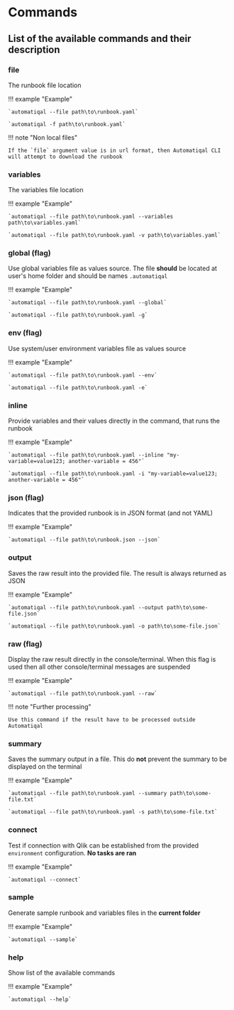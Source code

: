 # Commands

## List of the available commands and their description

### file

The runbook file location

!!! example "Example"

    `automatiqal --file path\to\runbook.yaml`

    `automatiqal -f path\to\runbook.yaml`

!!! note "Non local files"

    If the `file` argument value is in url format, then Automatiqal CLI will attempt to download the runbook

### variables

The variables file location

!!! example "Example"

    `automatiqal --file path\to\runbook.yaml --variables path\to\variables.yaml`

    `automatiqal --file path\to\runbook.yaml -v path\to\variables.yaml`

### global (flag)

Use global variables file as values source. The file **should** be located at user's home folder and should be names `.automatiqal`

!!! example "Example"

    `automatiqal --file path\to\runbook.yaml --global`

    `automatiqal --file path\to\runbook.yaml -g`

### env (flag)

Use system/user environment variables file as values source

!!! example "Example"

    `automatiqal --file path\to\runbook.yaml --env`

    `automatiqal --file path\to\runbook.yaml -e`

### inline

Provide variables and their values directly in the command, that runs the runbook

!!! example "Example"

    `automatiqal --file path\to\runbook.yaml --inline "my-variable=value123; another-variable = 456"`

    `automatiqal --file path\to\runbook.yaml -i "my-variable=value123; another-variable = 456"`

### json (flag)

Indicates that the provided runbook is in JSON format (and not YAML)

!!! example "Example"

    `automatiqal --file path\to\runbook.json --json`

### output

Saves the raw result into the provided file. The result is always returned as JSON

!!! example "Example"

    `automatiqal --file path\to\runbook.yaml --output path\to\some-file.json`

    `automatiqal --file path\to\runbook.yaml -o path\to\some-file.json`

### raw (flag)

Display the raw result directly in the console/terminal. When this flag is used then all other console/terminal messages are suspended

!!! example "Example"

    `automatiqal --file path\to\runbook.yaml --raw`

!!! note "Further processing"

    Use this command if the result have to be processed outside Automatiqal

### summary

Saves the summary output in a file. This do **not** prevent the summary to be displayed on the terminal

!!! example "Example"

    `automatiqal --file path\to\runbook.yaml --summary path\to\some-file.txt`

    `automatiqal --file path\to\runbook.yaml -s path\to\some-file.txt`

### connect

Test if connection with Qlik can be established from the provided `environment` configuration. **No tasks are ran**

!!! example "Example"

    `automatiqal --connect`

### sample

Generate sample runbook and variables files in the **current folder**

!!! example "Example"

    `automatiqal --sample`

### help

Show list of the available commands

!!! example "Example"

    `automatiqal --help`
